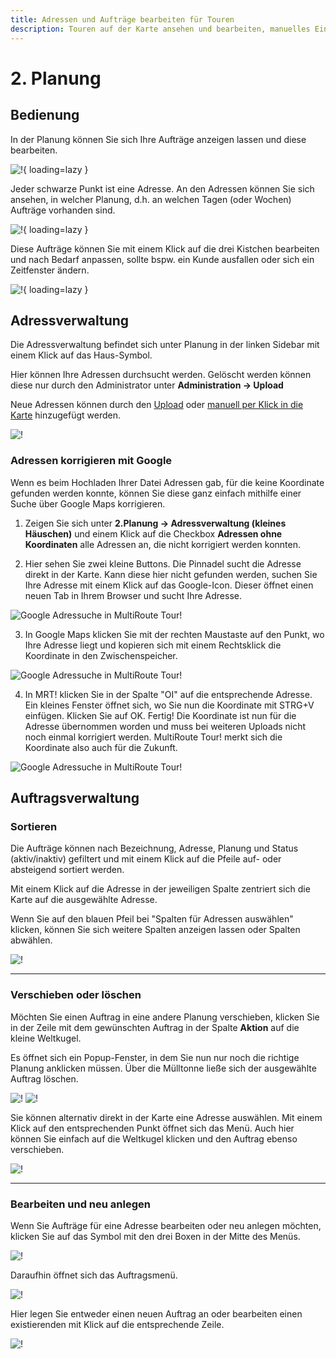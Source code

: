 ```yaml
---
title: Adressen und Aufträge bearbeiten für Touren
description: Touren auf der Karte ansehen und bearbeiten, manuelles Eingreifen bei Ausreißeradressen, Darstellung auf der Karte
---
```


# **2. Planung**

## Bedienung
In der Planung können Sie sich Ihre Aufträge anzeigen lassen und diese bearbeiten.

![!](assets/planung_v1.jpg){ loading=lazy }

Jeder schwarze Punkt ist eine Adresse. An den Adressen können Sie sich ansehen, in welcher Planung, d.h. an welchen Tagen (oder Wochen) Aufträge vorhanden sind. 

![!](assets/Auftrag_an_Adresse.jpg){ loading=lazy }

Diese Aufträge können Sie mit einem Klick auf die drei Kistchen bearbeiten und nach Bedarf anpassen, sollte bspw. ein Kunde ausfallen oder sich ein Zeitfenster ändern. 

![!](assets/Auftragsinfos.jpg){ loading=lazy }

## Adressverwaltung

Die Adressverwaltung befindet sich unter Planung in der linken Sidebar mit einem Klick auf das Haus-Symbol.

Hier können Ihre Adressen durchsucht werden. Gelöscht werden können diese nur durch den Administrator unter **Administration -> Upload**

Neue Adressen können durch den [Upload](../upload) oder [manuell per Klick in die Karte](../tipps/#adressen-neu-anlegen) hinzugefügt werden.

![!](assets/Adressverwaltung2.png)

### Adressen korrigieren mit Google

Wenn es beim Hochladen Ihrer Datei Adressen gab, für die keine Koordinate gefunden werden konnte, können Sie diese ganz einfach mithilfe einer Suche über Google Maps korrigieren. 

1) Zeigen Sie sich unter **2.Planung -> Adressverwaltung (kleines Häuschen)** und einem Klick auf die Checkbox **Adressen ohne Koordinaten** alle Adressen an, die nicht korrigiert werden konnten.

2) Hier sehen Sie zwei kleine Buttons. Die Pinnadel sucht die Adresse direkt in der Karte. Kann diese hier nicht gefunden werden, suchen Sie Ihre Adresse mit einem Klick auf das Google-Icon. Dieser öffnet einen neuen Tab in Ihrem Browser und sucht Ihre Adresse. 

![Google Adressuche in MultiRoute Tour!](https://user-images.githubusercontent.com/47481567/155503407-206091aa-9cd5-4caa-9f2e-6423dd7a75e9.png "Google Adressuche in MultiRoute Tour!")

3) In Google Maps klicken Sie mit der rechten Maustaste auf den Punkt, wo Ihre Adresse liegt und kopieren sich mit einem Rechtsklick die Koordinate in den Zwischenspeicher.

![Google Adressuche in MultiRoute Tour!](https://user-images.githubusercontent.com/47481567/155503600-f4706688-aa34-45dd-89a8-d6bf8fcf4bcb.png "Google Adressuche in MultiRoute Tour!")

4) In MRT! klicken Sie in der Spalte "OI" auf die entsprechende Adresse. Ein kleines Fenster öffnet sich, wo Sie nun die Koordinate mit STRG+V einfügen. Klicken Sie auf OK. Fertig! Die Koordinate ist nun für die Adresse übernommen worden und muss bei weiteren Uploads nicht noch einmal korrigiert werden. MultiRoute Tour! merkt sich die Koordinate also auch für die Zukunft.

![Google Adressuche in MultiRoute Tour!](https://user-images.githubusercontent.com/47481567/155503658-e52cd21d-3a7f-411b-9fdf-fde5f9a54d89.png "Google Adressuche in MultiRoute Tour!")

## Auftragsverwaltung

### Sortieren

Die Aufträge können nach Bezeichnung, Adresse, Planung und Status (aktiv/inaktiv) gefiltert und mit einem Klick auf die Pfeile auf- oder absteigend sortiert werden. 

Mit einem Klick auf die Adresse in der jeweiligen Spalte zentriert sich die Karte auf die ausgewählte Adresse.

Wenn Sie auf den blauen Pfeil bei "Spalten für Adressen auswählen" klicken, können Sie sich weitere Spalten anzeigen lassen oder Spalten abwählen.

![!](assets/Auftragsverwaltung.png)

***

### Verschieben oder löschen


Möchten Sie einen Auftrag in eine andere Planung verschieben, klicken Sie in der Zeile mit dem gewünschten Auftrag in der Spalte **Aktion** auf die kleine Weltkugel. 

Es öffnet sich ein Popup-Fenster, in dem Sie nun nur noch die richtige Planung anklicken müssen. Über die Mülltonne ließe sich der ausgewählte Auftrag löschen.

![!](assets/verschieben.png) ![!](assets/verschieben2.png)

Sie können alternativ direkt in der Karte eine Adresse auswählen. Mit einem Klick auf den entsprechenden Punkt öffnet sich das Menü. Auch hier können Sie einfach auf die Weltkugel klicken und den Auftrag ebenso verschieben.

![!](assets/verschieben3.png)

***

### Bearbeiten und neu anlegen


Wenn Sie Aufträge für eine Adresse bearbeiten oder neu anlegen möchten, klicken Sie auf das Symbol mit den drei Boxen in der Mitte des Menüs.

![!](assets/Bearbeiten.png)

Daraufhin öffnet sich das Auftragsmenü.

![!](assets/Liste.png)

Hier legen Sie entweder einen neuen Auftrag an oder bearbeiten einen existierenden mit Klick auf die entsprechende Zeile.

![!](assets/Neu.png)

